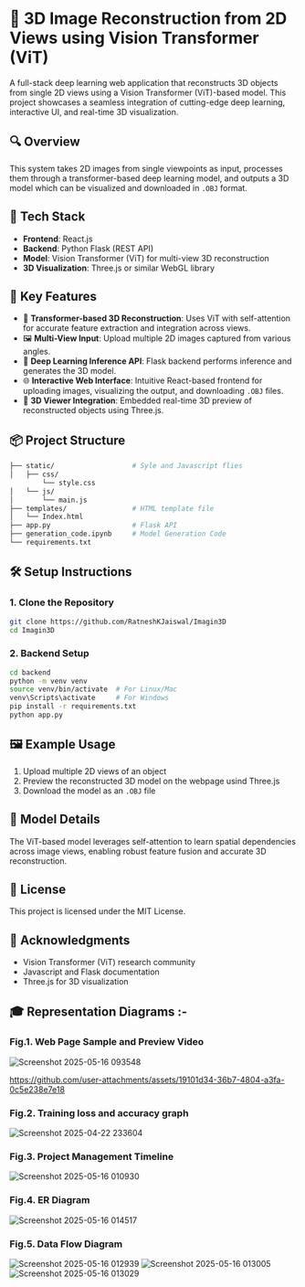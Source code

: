 
# 🧠 3D Image Reconstruction from 2D Views using Vision Transformer (ViT)

A full-stack deep learning web application that reconstructs 3D objects from single 2D views using a Vision Transformer (ViT)-based model. This project showcases a seamless integration of cutting-edge deep learning, interactive UI, and real-time 3D visualization.

## 🔍 Overview

This system takes 2D images from single viewpoints as input, processes them through a transformer-based deep learning model, and outputs a 3D model which can be visualized and downloaded in `.OBJ` format.

## 🚀 Tech Stack

- **Frontend**: React.js  
- **Backend**: Python Flask (REST API)  
- **Model**: Vision Transformer (ViT) for multi-view 3D reconstruction  
- **3D Visualization**: Three.js or similar WebGL library  

## 🔧 Key Features

- 🎯 **Transformer-based 3D Reconstruction**: Uses ViT with self-attention for accurate feature extraction and integration across views.  
- 🖼️ **Multi-View Input**: Upload multiple 2D images captured from various angles.  
- 🧠 **Deep Learning Inference API**: Flask backend performs inference and generates the 3D model.  
- 🌐 **Interactive Web Interface**: Intuitive React-based frontend for uploading images, visualizing the output, and downloading `.OBJ` files.  
- 🧊 **3D Viewer Integration**: Embedded real-time 3D preview of reconstructed objects using Three.js.

## 📦 Project Structure

```bash
├── static/                   # Syle and Javascript flies
│   ├── css/
        └── style.css
│   └── js/
│       └── main.js
├── templates/                # HTML template file
│   └── Index.html
├── app.py                    # Flask API
├── generation_code.ipynb     # Model Generation Code
└── requirements.txt
```

## 🛠️ Setup Instructions

### 1. Clone the Repository
```bash
git clone https://github.com/RatneshKJaiswal/Imagin3D
cd Imagin3D
```

### 2. Backend Setup
```bash
cd backend
python -m venv venv
source venv/bin/activate  # For Linux/Mac
venv\Scripts\activate     # For Windows
pip install -r requirements.txt
python app.py
```

## 🖼️ Example Usage

1. Upload multiple 2D views of an object
2. Preview the reconstructed 3D model on the webpage usind Three.js
3. Download the model as an `.OBJ` file

## 🧠 Model Details

The ViT-based model leverages self-attention to learn spatial dependencies across image views, enabling robust feature fusion and accurate 3D reconstruction.

## 📄 License

This project is licensed under the MIT License.

## 🤝 Acknowledgments

- Vision Transformer (ViT) research community  
- Javascript and Flask documentation  
- Three.js for 3D visualization

## 🎓 Representation Diagrams :-

### Fig.1. Web Page Sample and Preview Video

![Screenshot 2025-05-16 093548](https://github.com/user-attachments/assets/173871e6-645d-4be5-888c-bb6258a4785a)

https://github.com/user-attachments/assets/19101d34-36b7-4804-a3fa-0c5e238e7e18

### Fig.2. Training loss and accuracy graph

![Screenshot 2025-04-22 233604](https://github.com/user-attachments/assets/21db74fe-fd38-457a-b5e9-b6c5aeec5b93)

### Fig.3. Project Management Timeline

![Screenshot 2025-05-16 010930](https://github.com/user-attachments/assets/bcd86ee3-6a8b-4f28-8474-ab16ce3bbffc)

### Fig.4. ER Diagram

![Screenshot 2025-05-16 014517](https://github.com/user-attachments/assets/22d9be32-c3b6-442d-91bd-de5ed4455b5d)

### Fig.5. Data Flow Diagram

![Screenshot 2025-05-16 012939](https://github.com/user-attachments/assets/5548f6aa-34a5-4d7e-b673-fc5cb55559a7)
![Screenshot 2025-05-16 013005](https://github.com/user-attachments/assets/201e692e-cd37-44d9-827e-bb2c89eb6747)
![Screenshot 2025-05-16 013029](https://github.com/user-attachments/assets/10d560a8-5456-4d0d-843a-4b091804864c)
